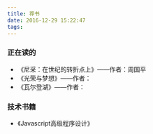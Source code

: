 ```yaml
---
title: 荐书
date: 2016-12-29 15:22:47
tags:
---
```


### 正在读的

- 《尼采：在世纪的转折点上》——作者：周国平
- 《光荣与梦想》——作者：
- 《瓦尔登湖》——作者：

### 技术书籍

- 《Javascript高级程序设计》
